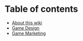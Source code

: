 # Table of contents

* [About this wiki](README.md)
* [Game Design](game-design.md)
* [Game Marketing](game-marketing.md)

